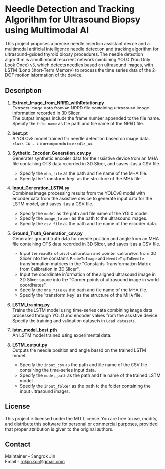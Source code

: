 # Needle Detection and Tracking Algorithm for Ultrasound Biopsy using Multimodal  AI
This project proposes a precise needle insertion assistant device and a multimodal artificial intelligence needle detection and tracking algorithm for ultrasound-guided thyroid biopsy procedures. The needle detection algorithm is a multimodal recurrent network combining YOLO (You Only Look Once) v8, which detects needles based on ultrasound images, with LSTM (Long Short-Term Memory) to process the time series data of the 2-DOF motion information of the device. 

## Description

1. **Extract_Image_from_NRRD_withRotation.py**  
   Extracts image data from an NRRD file containing ultrasound image information recorded in 3D Slicer.  
   The output images include the frame number appended to the file name.  
   Specify the `file_name` as the path and file name of the NRRD file.

2. **best.pt**  
   A YOLOv8 model trained for needle detection based on image data.  
   `class ID = 1` corresponds to `needle_us`.

3. **Sythetic_Encoder_Generation_csv.py**  
   Generates synthetic encoder data for the assistive device from an MHA file containing OTS data recorded in 3D Slicer, and saves it as a CSV file.  
   - Specify the `mha_file` as the path and file name of the MHA file.
   - Specify the 'transform_key' as the structure of the MHA file.

5. **Input_Generation_LSTM.py**  
   Combines image processing results from the YOLOv8 model with encoder data from the assistive device to generate input data for the LSTM model, and saves it as a CSV file.  
   - Specify the `model` as the path and file name of the YOLO model.  
   - Specify the `image_folder` as the path to the ultrasound images.  
   - Specify the `csv_file` as the path and file name of the encoder data.

6. **Ground_Truth_Generation_csv.py**  
   Generates ground truth data for needle position and angle from an MHA file containing OTS data recorded in 3D Slicer, and saves it as a CSV file.  
   - Input the results of pivot calibration and pointer calibration from 3D Slicer into the constants `ProbeToImage` and `NeedleTipToNeedle` transformation matrices in the "Constants Transformation Matrix from Calibration in 3D Slicer".  
   - Input the coordinate information of the aligned ultrasound image in 3D Slicer space into the "Corner points of ultrasound image in world coordinates".  
   - Specify the `mha_file` as the path and file name of the MHA file.
   - Specify the 'transform_key' as the structure of the MHA file.

7. **LSTM_training.py**  
   Trains the LSTM model using time-series data combining image data processed through YOLO and encoder values from the assistive device.  
   Specify the training and validation datasets in `Load datasets`.

8. **lstm_model_best.pth**  
   An LSTM model trained using experimental data.

9. **LSTM_output.py**  
   Outputs the needle position and angle based on the trained LSTM model.  
   - Specify the `input_csv` as the path and file name of the CSV file containing the time-series input data.  
   - Specify the `model_path` as the path and file name of the trained LSTM model.  
   - Specify the `input_folder` as the path to the folder containing the input ultrasound images.  

## License
This project is licensed under the MIT License. You are free to use, modify, and distribute this software for personal or commercial purposes, provided that proper attribution is given to the original authors.

## Contact
Maintainer - Sangrok Jin  
Email - rokjin.kor@gmail.com

